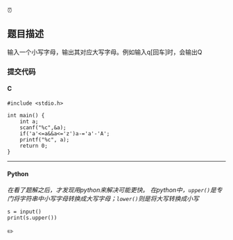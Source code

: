 :alarm_clock:
## 题目描述
输入一个小写字母，输出其对应大写字母。例如输入q[回车]时，会输出Q

### 提交代码
#### C
```
#include <stdio.h>

int main() {
    int a;
    scanf("%c",&a);
    if('a'<=a&&a<='z')a-='a'-'A';
    printf("%c", a);
    return 0;
}
```

-----

#### Python
   _在看了题解之后，才发现用python来解决可能更快。_ 
   _在python中，`upper()`是专门将字符串中小写字母转换成大写字母；`lower()`则是将大写转换成小写_
```
s = input()
print(s.upper())
``` 
:pencil2:
